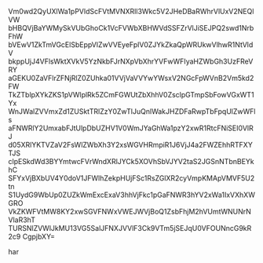 Vm0wd2QyUXlWa1pPVldScFVtMVNXRll3Wkc5V2JHeDBaRWhrVlUxV2NEQlVW
bHBQVjBaYWMySkVUbGhoCk1VcFVWbXBHWVdSSFZrVlJiSEJPQ2swd1NrbFhW
bVEwV1ZkTmVGcElSbEppVlZwVVEyeFplV0ZJYkZkaQpWRUkwVlhwR1NtVldV
bkppUjJ4VFlsWktXVkV5YzNkbFJrNXpVbXhrYVFwWFIyaHZWbGh3UzFReVRY
aGEKU0ZaVFlrZFNjRlZ0ZUhka01VVjVaVVYwYWsxV2NGcFpWVnB2Vm5kd2FW
TkZTblpXYkZKS1pVWlplRk5ZCmFGWUtZbXhhV0ZsclpGTmpSbFowVGxWT1Yx
WnJWalZVVmxZd1ZUSktTRlZzY0ZwTlJuQnlWakJHZDFaRwpTbFpqUlZwWFls
aFNWRlY2UmxabFJtUlpDbUZHV1V0WmJYaGhWa1pzY2xwR1RtcFNiSEI0VlRJ
d05XRlYKTVZaV2FsWlZWbXh3Y2xsWGVHRmpiR1J6VjJ4a2FWZEhhRTFXYTJS
clpESkdWd3BYYmtwcFVrWndXRlJYCk5XOVhSbVJYV2taS2JGSnNTbnBEYkhC
SFYxVjBXbUV4Y0doV1JFWlhZekpHUjFSc1RsZGlXR2cyVmpKMApVMVF5U2tn
S1UydG9WbUp0ZUZkWmExcExaV3hhVjFkc1pGaFNWR3hYV2xWa1IxVXhXWGRO
VkZKWFVtMW8KY2xwSGVFNWxVWEJWVjBoQ1ZsbFhjM2hVUmtWNUNrNVlaR3hT
TURSNlZVWlJkMU13VG5SalJFNXJVVlF3Ck9VTm5jSEJqU0VFOUNncG9kR2c9
CgpjbXY=

har